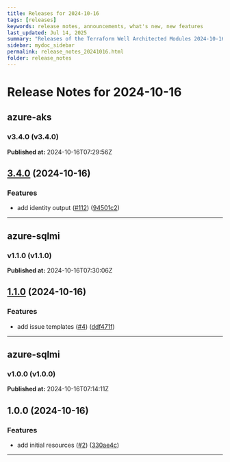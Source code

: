 ```yaml
---
title: Releases for 2024-10-16
tags: [releases]
keywords: release notes, announcements, what's new, new features
last_updated: Jul 14, 2025
summary: "Releases of the Terraform Well Architected Modules 2024-10-16"
sidebar: mydoc_sidebar
permalink: release_notes_20241016.html
folder: release_notes
---
```


# Release Notes for 2024-10-16

## azure-aks
### v3.4.0 (v3.4.0)
**Published at:** 2024-10-16T07:29:56Z

## [3.4.0](https://github.com/CloudNationHQ/terraform-azure-aks/compare/v3.3.0...v3.4.0) (2024-10-16)


### Features

* add identity output ([#112](https://github.com/CloudNationHQ/terraform-azure-aks/issues/112)) ([94501c2](https://github.com/CloudNationHQ/terraform-azure-aks/commit/94501c2067c96e1d468b11f12c83b54dc242fe46))

---

## azure-sqlmi
### v1.1.0 (v1.1.0)
**Published at:** 2024-10-16T07:30:06Z

## [1.1.0](https://github.com/CloudNationHQ/terraform-azure-sqlmi/compare/v1.0.0...v1.1.0) (2024-10-16)


### Features

* add issue templates ([#4](https://github.com/CloudNationHQ/terraform-azure-sqlmi/issues/4)) ([ddf471f](https://github.com/CloudNationHQ/terraform-azure-sqlmi/commit/ddf471f87305235bd59ad880b7f04f085ef51fee))

---

## azure-sqlmi
### v1.0.0 (v1.0.0)
**Published at:** 2024-10-16T07:14:11Z

## 1.0.0 (2024-10-16)


### Features

* add initial resources ([#2](https://github.com/CloudNationHQ/terraform-azure-sqlmi/issues/2)) ([330ae4c](https://github.com/CloudNationHQ/terraform-azure-sqlmi/commit/330ae4c0a1876287d07bee00d679ab87a08019d5))

---

